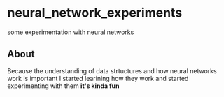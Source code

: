 # neural_network_experiments
some experimentation with neural networks
## About
Because the understanding of data strtuctures and how neural networks work is important I started learining how they work and started experimenting with them
**it's kinda fun**
